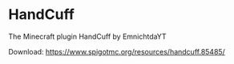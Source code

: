 # HandCuff
The Minecraft plugin HandCuff by EmnichtdaYT

Download: https://www.spigotmc.org/resources/handcuff.85485/
